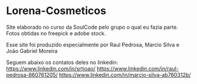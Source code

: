 # Lorena-Cosmeticos
Site elaborado no curso da SoulCode pelo grupo o qual eu fazia parte.
Fotos obtidas no freepick e adobe stock.

Esse site foi produzido especialmente por Raul Pedrosa, Marcio Silva e João Gabriel Moreira

Seguem abaixo os contatos deles no linkedin:
https://www.linkedin.com/in/srtjoao/ 
https://www.linkedin.com/in/raul-pedrosa-860761205/
https://www.linkedin.com/in/marcio-silva-ab760312b/

